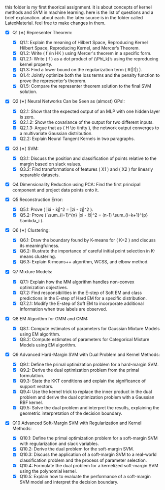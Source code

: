 this folder is my first theorical assignment. it is about concepts of kernel methods and SVM in machine learning. here is the list of questions and a brief explanation. about each. the latex source is in the folder called LatexMaterial. feel free to make changes in them.
- [x] Q1 (∗) Representer Theorem:
  - [x] Q1.1: Explain the meaning of Hilbert Space, Reproducing Kernel Hilbert Space, Reproducing Kernel, and Mercer’s Theorem.
  - [x] Q1.2: Write \( f \in HK \) using Mercer's theorem in a specific form.
  - [x] Q1.2.1: Write \( f \) as a dot product of \(\Phi_k\)’s using the reproducing kernel property.
  - [x] Q1.3: Find a lower bound on the regularization term \( R(\|f\|) \).
  - [x] Q1.4: Jointly optimize both the loss terms and the penalty function to prove the representer’s theorem.
  - [x] Q1.5: Compare the representer theorem solution to the final SVM solution.

- [x] Q2 (∗) Neural Networks Can be Seen as (almost) GPs!:
  - [x] Q2.1: Show that the expected output of an MLP with one hidden layer is zero.
  - [x] Q2.1.2: Show the covariance of the output for two different inputs.
  - [x] Q2.1.3: Argue that as \( H \to \infty \), the network output converges to a multivariate Gaussian distribution.
  - [x] Q2.2: Explain Neural Tangent Kernels in two paragraphs.

- [x] Q3 (∗) SVM:
  - [x] Q3.1: Discuss the position and classification of points relative to the margin based on slack values.
  - [x] Q3.2: Find transformations of features \( X1 \) and \( X2 \) for linearly separable datasets.

- [x] Q4 Dimensionality Reduction using PCA: Find the first principal component and project data points onto it.

- [x] Q5 Reconstruction Error:
  - [x] Q5.1: Prove \( \|x̂i - x̂j\|^2 = \|zi - zj\|^2 \).
  - [x] Q5.2: Prove \( \sum_{i=1}^{n} \|xi - x̂i\|^2 = (n-1) \sum_{i=k+1}^{p} \lambda_i \).

- [x] Q6 (∗) Clustering:
  - [x] Q6.1: Draw the boundary found by K-means for \( K=2 \) and discuss its meaningfulness.
  - [x] Q6.2: Illustrate the importance of careful initial point selection in K-means clustering.
  - [x] Q6.3: Explain K-means++ algorithm, WCSS, and elbow method.

- [x] Q7 Mixture Models:
  - [x] Q7.1: Explain how the MM algorithm handles non-convex optimization objectives.
  - [x] Q7.2: Find responsibilities in the E-step of Soft EM and class predictions in the E-step of Hard EM for a specific distribution.
  - [x] Q7.2.1: Modify the E-step of Soft EM to incorporate additional information when true labels are observed.

- [x] Q8 EM Algorithm for GMM and CMM:
  - [x] Q8.1: Compute estimates of parameters for Gaussian Mixture Models using EM algorithm.
  - [x] Q8.2: Compute estimates of parameters for Categorical Mixture Models using EM algorithm.

- [x] Q9 Advanced Hard-Margin SVM with Dual Problem and Kernel Methods:
  - [x] Q9.1: Define the primal optimization problem for a hard-margin SVM.
  - [x] Q9.2: Derive the dual optimization problem from the primal formulation.
  - [x] Q9.3: State the KKT conditions and explain the significance of support vectors.
  - [x] Q9.4: Use the kernel trick to replace the inner product in the dual problem and derive the dual optimization problem with a Gaussian RBF kernel.
  - [x] Q9.5: Solve the dual problem and interpret the results, explaining the geometric interpretation of the decision boundary.

- [x] Q10 Advanced Soft-Margin SVM with Regularization and Kernel Methods:
  - [x] Q10.1: Define the primal optimization problem for a soft-margin SVM with regularization and slack variables.
  - [x] Q10.2: Derive the dual problem for the soft-margin SVM.
  - [x] Q10.3: Discuss the application of a soft-margin SVM to a real-world classification problem and the process of parameter selection.
  - [x] Q10.4: Formulate the dual problem for a kernelized soft-margin SVM using the polynomial kernel.
  - [x] Q10.5: Explain how to evaluate the performance of a soft-margin SVM model and interpret the decision boundary.
